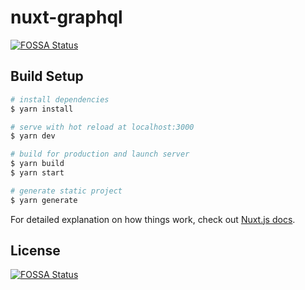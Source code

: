 # nuxt-graphql
[![FOSSA Status](https://app.fossa.com/api/projects/git%2Bgithub.com%2Fbeam41%2Fmy-repo-graphql.svg?type=shield)](https://app.fossa.com/projects/git%2Bgithub.com%2Fbeam41%2Fmy-repo-graphql?ref=badge_shield)


## Build Setup

```bash
# install dependencies
$ yarn install

# serve with hot reload at localhost:3000
$ yarn dev

# build for production and launch server
$ yarn build
$ yarn start

# generate static project
$ yarn generate
```

For detailed explanation on how things work, check out [Nuxt.js docs](https://nuxtjs.org).


## License
[![FOSSA Status](https://app.fossa.com/api/projects/git%2Bgithub.com%2Fbeam41%2Fmy-repo-graphql.svg?type=large)](https://app.fossa.com/projects/git%2Bgithub.com%2Fbeam41%2Fmy-repo-graphql?ref=badge_large)